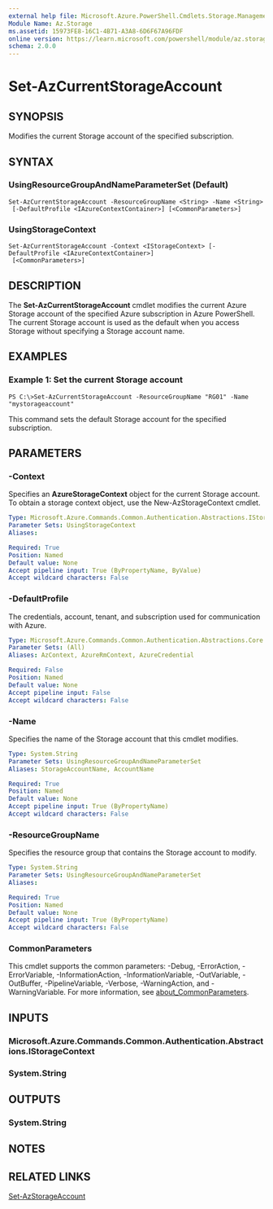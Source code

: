 ```yaml
---
external help file: Microsoft.Azure.PowerShell.Cmdlets.Storage.Management.dll-Help.xml
Module Name: Az.Storage
ms.assetid: 15973FE8-16C1-4B71-A3A8-6D6F67A96FDF
online version: https://learn.microsoft.com/powershell/module/az.storage/set-azcurrentstorageaccount
schema: 2.0.0
---
```


# Set-AzCurrentStorageAccount

## SYNOPSIS
Modifies the current Storage account of the specified subscription.

## SYNTAX

### UsingResourceGroupAndNameParameterSet (Default)
```
Set-AzCurrentStorageAccount -ResourceGroupName <String> -Name <String>
 [-DefaultProfile <IAzureContextContainer>] [<CommonParameters>]
```

### UsingStorageContext
```
Set-AzCurrentStorageAccount -Context <IStorageContext> [-DefaultProfile <IAzureContextContainer>]
 [<CommonParameters>]
```

## DESCRIPTION
The **Set-AzCurrentStorageAccount** cmdlet modifies the current Azure Storage account of the specified Azure subscription in Azure PowerShell.
The current Storage account is used as the default when you access Storage without specifying a Storage account name.

## EXAMPLES

### Example 1: Set the current Storage account
```
PS C:\>Set-AzCurrentStorageAccount -ResourceGroupName "RG01" -Name "mystorageaccount"
```

This command sets the default Storage account for the specified subscription.

## PARAMETERS

### -Context
Specifies an **AzureStorageContext** object for the current Storage account.
To obtain a storage context object, use the New-AzStorageContext cmdlet.

```yaml
Type: Microsoft.Azure.Commands.Common.Authentication.Abstractions.IStorageContext
Parameter Sets: UsingStorageContext
Aliases:

Required: True
Position: Named
Default value: None
Accept pipeline input: True (ByPropertyName, ByValue)
Accept wildcard characters: False
```

### -DefaultProfile
The credentials, account, tenant, and subscription used for communication with Azure.

```yaml
Type: Microsoft.Azure.Commands.Common.Authentication.Abstractions.Core.IAzureContextContainer
Parameter Sets: (All)
Aliases: AzContext, AzureRmContext, AzureCredential

Required: False
Position: Named
Default value: None
Accept pipeline input: False
Accept wildcard characters: False
```

### -Name
Specifies the name of the Storage account that this cmdlet modifies.

```yaml
Type: System.String
Parameter Sets: UsingResourceGroupAndNameParameterSet
Aliases: StorageAccountName, AccountName

Required: True
Position: Named
Default value: None
Accept pipeline input: True (ByPropertyName)
Accept wildcard characters: False
```

### -ResourceGroupName
Specifies the resource group that contains the Storage account to modify.

```yaml
Type: System.String
Parameter Sets: UsingResourceGroupAndNameParameterSet
Aliases:

Required: True
Position: Named
Default value: None
Accept pipeline input: True (ByPropertyName)
Accept wildcard characters: False
```

### CommonParameters
This cmdlet supports the common parameters: -Debug, -ErrorAction, -ErrorVariable, -InformationAction, -InformationVariable, -OutVariable, -OutBuffer, -PipelineVariable, -Verbose, -WarningAction, and -WarningVariable. For more information, see [about_CommonParameters](http://go.microsoft.com/fwlink/?LinkID=113216).

## INPUTS

### Microsoft.Azure.Commands.Common.Authentication.Abstractions.IStorageContext

### System.String

## OUTPUTS

### System.String

## NOTES

## RELATED LINKS

[Set-AzStorageAccount](./Set-AzStorageAccount.md)


